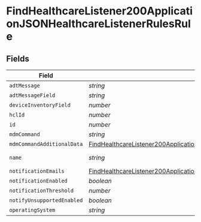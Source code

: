 # FindHealthcareListener200ApplicationJSONHealthcareListenerRulesRule


## Fields

| Field                                                                                                                                                                                                                 | Type                                                                                                                                                                                                                  | Required                                                                                                                                                                                                              | Description                                                                                                                                                                                                           | Example                                                                                                                                                                                                               |
| --------------------------------------------------------------------------------------------------------------------------------------------------------------------------------------------------------------------- | --------------------------------------------------------------------------------------------------------------------------------------------------------------------------------------------------------------------- | --------------------------------------------------------------------------------------------------------------------------------------------------------------------------------------------------------------------- | --------------------------------------------------------------------------------------------------------------------------------------------------------------------------------------------------------------------- | --------------------------------------------------------------------------------------------------------------------------------------------------------------------------------------------------------------------- |
| `adtMessage`                                                                                                                                                                                                          | *string*                                                                                                                                                                                                              | :heavy_minus_sign:                                                                                                                                                                                                    | N/A                                                                                                                                                                                                                   |                                                                                                                                                                                                                       |
| `adtMessageField`                                                                                                                                                                                                     | *string*                                                                                                                                                                                                              | :heavy_minus_sign:                                                                                                                                                                                                    | N/A                                                                                                                                                                                                                   |                                                                                                                                                                                                                       |
| `deviceInventoryField`                                                                                                                                                                                                | *number*                                                                                                                                                                                                              | :heavy_minus_sign:                                                                                                                                                                                                    | N/A                                                                                                                                                                                                                   | -1                                                                                                                                                                                                                    |
| `hclId`                                                                                                                                                                                                               | *number*                                                                                                                                                                                                              | :heavy_minus_sign:                                                                                                                                                                                                    | N/A                                                                                                                                                                                                                   | 1                                                                                                                                                                                                                     |
| `id`                                                                                                                                                                                                                  | *number*                                                                                                                                                                                                              | :heavy_minus_sign:                                                                                                                                                                                                    | N/A                                                                                                                                                                                                                   | 1                                                                                                                                                                                                                     |
| `mdmCommand`                                                                                                                                                                                                          | *string*                                                                                                                                                                                                              | :heavy_minus_sign:                                                                                                                                                                                                    | N/A                                                                                                                                                                                                                   | EnableLostMode                                                                                                                                                                                                        |
| `mdmCommandAdditionalData`                                                                                                                                                                                            | [FindHealthcareListener200ApplicationJSONHealthcareListenerRulesRuleMdmCommandAdditionalData](../../models/operations/findhealthcarelistener200applicationjsonhealthcarelistenerrulesrulemdmcommandadditionaldata.md) | :heavy_minus_sign:                                                                                                                                                                                                    | N/A                                                                                                                                                                                                                   |                                                                                                                                                                                                                       |
| `name`                                                                                                                                                                                                                | *string*                                                                                                                                                                                                              | :heavy_minus_sign:                                                                                                                                                                                                    | N/A                                                                                                                                                                                                                   | Patient Discharge                                                                                                                                                                                                     |
| `notificationEmails`                                                                                                                                                                                                  | [FindHealthcareListener200ApplicationJSONHealthcareListenerRulesRuleNotificationEmails](../../models/operations/findhealthcarelistener200applicationjsonhealthcarelistenerrulesrulenotificationemails.md)             | :heavy_minus_sign:                                                                                                                                                                                                    | N/A                                                                                                                                                                                                                   |                                                                                                                                                                                                                       |
| `notificationEnabled`                                                                                                                                                                                                 | *boolean*                                                                                                                                                                                                             | :heavy_minus_sign:                                                                                                                                                                                                    | N/A                                                                                                                                                                                                                   |                                                                                                                                                                                                                       |
| `notificationThreshold`                                                                                                                                                                                               | *number*                                                                                                                                                                                                              | :heavy_minus_sign:                                                                                                                                                                                                    | N/A                                                                                                                                                                                                                   | 15                                                                                                                                                                                                                    |
| `notifyUnsupportedEnabled`                                                                                                                                                                                            | *boolean*                                                                                                                                                                                                             | :heavy_minus_sign:                                                                                                                                                                                                    | N/A                                                                                                                                                                                                                   |                                                                                                                                                                                                                       |
| `operatingSystem`                                                                                                                                                                                                     | *string*                                                                                                                                                                                                              | :heavy_minus_sign:                                                                                                                                                                                                    | N/A                                                                                                                                                                                                                   | iPhone                                                                                                                                                                                                                |